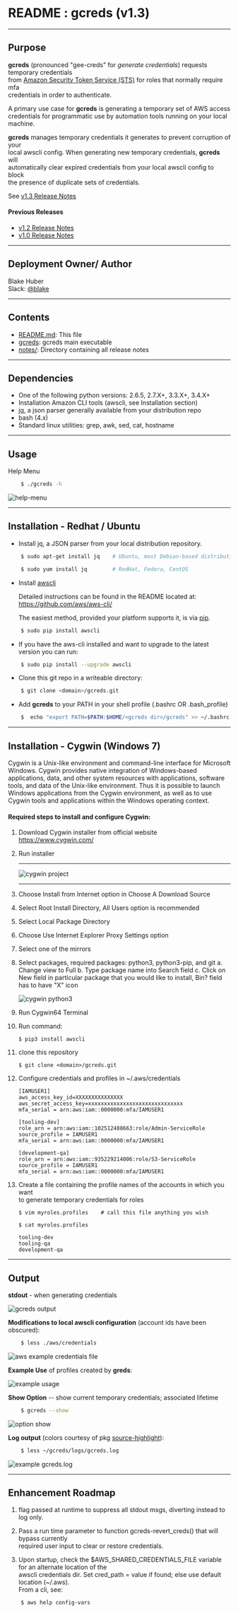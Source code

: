 # README :  gcreds (v1.3)
* * *

## Purpose ##

**gcreds** (pronounced "gee-creds" for _generate credentials_) requests temporary credentials  
from [Amazon Security Token Service (STS)](http://docs.aws.amazon.com/STS/latest/APIReference/Welcome.html) for roles that normally require mfa  
credentials in order to authenticate.  

A primary use case for **gcreds** is generating a temporary set of AWS access  
credentials for programmatic use by automation tools running on your local machine.  

**gcreds** manages temporary credentials it generates to prevent corruption of your  
local awscli config. When generating new temporary credentials, **gcreds** will  
automatically clear expired credentials from your local awscli config to block  
the presence of duplicate sets of credentials.

See [v1.3 Release Notes](./notes/release_v1.3.md)

#### Previous Releases ####
* [v1.2 Release Notes](./notes/release_v1.2.md)
* [v1.0 Release Notes](./notes/release_v1.0.md)

* * *

## Deployment Owner/ Author ##

Blake Huber  
Slack: [@blake](https://mpcaws.slack.com/team/blake)  

* * *

## Contents ##

* [README.md](./README.md):  This file
* [gcreds](./gcreds):  gcreds main executable
* [notes/](./notes/):  Directory containing all release notes

* * *

## Dependencies ##

- One of the following python versions: 2.6.5, 2.7.X+, 3.3.X+, 3.4.X+
- Installation Amazon CLI tools (awscli, see Installation section)
- [jq](https://stedolan.github.io/jq), a json parser generally available from your distribution repo
- bash (4.x)
- Standard linux utilities: grep, awk, sed, cat, hostname

* * *

## Usage ##

Help Menu

```bash
    $ ./gcreds -h  
```

![help-menu](./.images/help-menu.png)

* * *

## Installation - Redhat / Ubuntu ##

* Install jq, a JSON parser from your local distribution repository.

```bash
    $ sudo apt-get install jq    # Ubuntu, most Debian-based distributions
```
```bash
    $ sudo yum install jq        # RedHat, Fedora, CentOS
```

* Install [awscli](https://github.com/aws/aws-cli/)

    Detailed instructions can be found in the README located at:
    https://github.com/aws/aws-cli/

    The easiest method, provided your platform supports it, is via [pip](http://www.pip-installer.org/en/latest).

```bash
    $ sudo pip install awscli
```

* If you have the aws-cli installed and want to upgrade to the latest version you can run:

```bash
    $ sudo pip install --upgrade awscli
```

* Clone this git repo in a writeable directory:

```bash
    $ git clone <domain>/gcreds.git
```

* Add **gcreds** to your PATH in your shell profile (.bashrc OR .bash_profile)

```bash
    $  echo "export PATH=$PATH:$HOME/<gcreds dir>/gcreds" >> ~/.bashrc
```

* * *

## Installation - Cygwin (Windows 7) ##

Cygwin is a Unix-like environment and command-line interface for Microsoft Windows. Cygwin provides native integration of Windows-based applications, data, and other system resources with applications, software tools, and data of the Unix-like environment. Thus it is possible to launch Windows applications from the Cygwin environment, as well as to use Cygwin tools and applications within the Windows operating context.

#### Required steps to install and configure Cygwin:
1. Download Cygwin installer from official website https://www.cygwin.com/
2. Run installer

    -------------------------------------------
    ![cygwin project](./.images/cygwin1.png)

    -------------------------------------------

3. Choose Install from Internet option in Choose A Download Source
4. Select Root Install Directory, All Users option is recommended
5. Select Local Package Directory
6. Choose Use Internet Explorer Proxy Settings option
7. Select one of the mirrors
8. Select packages, required packages: python3, python3-pip, and git
    a. Change view to Full
    b. Type package name into Search field
    c. Click on New field in particular package that you would like to install, Bin? field has to have "X" icon

    ![cygwin python3](./.images/cygwin2.png)

9. Run Cygwin64 Terminal
10. Run command:

        $ pip3 install awscli

11. clone this repository

        $ git clone <domain>/gcreds.git

12. Configure credentials and profiles in ~/.aws/credentials

        [IAMUSER1]
        aws_access_key_id=XXXXXXXXXXXXXXX
        aws_secret_access_key=xxxxxxxxxxxxxxxxxxxxxxxxxxxxxx
        mfa_serial = arn:aws:iam::0000000:mfa/IAMUSER1

        [tooling-dev]
        role_arn = arn:aws:iam::102512488663:role/Admin-ServiceRole
        source_profile = IAMUSER1
        mfa_serial = arn:aws:iam::0000000:mfa/IAMUSER1

        [development-qa]
        role_arn = arn:aws:iam::935229214006:role/S3-ServiceRole
        source_profile = IAMUSER1
        mfa_serial = arn:aws:iam::0000000:mfa/IAMUSER1

13. Create a file containing the profile names of the accounts in which you want  
to generate temporary credentials for roles

        $ vim myroles.profiles    # call this file anything you wish

        $ cat myroles.profiles

        tooling-dev
        tooling-qa
        development-qa

* * *

## Output ##

**stdout** - when generating credentials

![gcreds output](./.images/stdout.png)

**Modifications to local awscli configuration** (account ids have been obscured):  

```bash
    $ less ./aws/credentials
```  

![aws example credentials file](./.images/credentials.png)

**Example Use** of profiles created by **greds**:

![example usage](./.images/example-usage.png)

**Show Option** -- show current temporary credentials; associated lifetime

```bash
    $ gcreds --show
```

![option show](./.images/gcreds-show.png)  

**Log output** (colors courtesy of pkg [source-highlight](https://www.gnu.org/software/src-highlite/)):

```bash
    $ less ~/gcreds/logs/gcreds.log
```

![example gcreds.log](./.images/log-output.png)  

* * *

## Enhancement Roadmap ##

1. flag passed at runtime to suppress all stdout msgs, diverting instead to log only.

2. Pass a run time parameter to function gcreds-revert_creds() that will bypass currently  
required user input to clear or restore credentials.

3. Upon startup, check the $AWS_SHARED_CREDENTIALS_FILE variable for an alternate location of the  
awscli credentials dir.  Set cred_path = value if found; else use default location (~/.aws).  
From a cli, see:
```bash
    $ aws help config-vars
```

